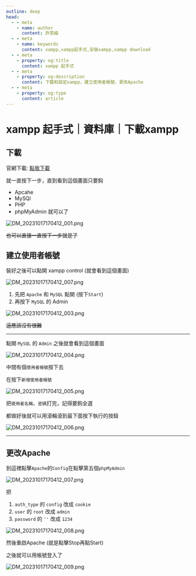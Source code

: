 ```yaml
---
outline: deep
head:
  - - meta
    - name: author
      content: 許恩綸
  - - meta
    - name: keywords
      content: xampp,xampp起手式,安裝xampp,xampp download
  - - meta
    - property: og:title
      content: xampp 起手式
  - - meta
    - property: og:description
      content: 下載和設定xampp，建立使用者帳號，更改Apache
  - - meta
    - property: og:type
      content: article
---
```


# xampp 起手式｜資料庫｜下載xampp

## 下載

官網下載: [點我下載](https://www.apachefriends.org/zh_tw/download.html)

就一直按下一步，直到看到這個畫面只要鈎

- Apcahe
- MySQl
- PHP
- phpMyAdmin
就可以了

![DM_20231017170412_001.png](../assets/xampp起手式/DM_20231017170412_001.png)

~~也可以直接一直按下一步就是了~~

## 建立使用者帳號

裝好之後可以點開 xampp control (就會看到這個畫面)

![DM_20231017170412_007.png](../assets/xampp起手式/DM_20231017170412_007.png)

1. 先把 `Apache` 和 `MySQL` 點開 (按下`Start`)
2. 再按下 `MySQL` 的 Admin

![DM_20231017170412_003.png](../assets/xampp起手式/DM_20231017170412_003.png)

~~這應該沒有很難~~

---

點開 `MySQL` 的 `Admin` 之後就會看到這個畫面

![DM_20231017170412_004.png](../assets/xampp起手式/DM_20231017170412_004.png)

中間有個`使用者帳號`按下去

在按下`新增使用者帳號`

![DM_20231017170412_005.png](../assets/xampp起手式/DM_20231017170412_005.png)

把`使用者名稱`、`密碼`打完，記得要鉤全選

都做好後就可以用滾輪滾到最下面按下執行的按鈕

![DM_20231017170412_006.png](../assets/xampp起手式/DM_20231017170412_006.png)

---

## 更改Apache

到這裡點擊`Apache`的`Config`在點擊第五個`phpMyAdmin`

![DM_20231017170412_007.png](../assets/xampp起手式/DM_20231017170412_007.png)

把

1. `auth_type` 的 `config` 改成 `cookie`
2. `user` 的 `root` 改成 `admin`
3. `password` 的 `''` 改成 `1234`

![DM_20231017170412_008.png](../assets/xampp起手式/DM_20231017170412_008.png)

然後重啟Apache (就是點擊Stop再點Start)

之後就可以用帳號登入了

![DM_20231017170412_009.png](../assets/xampp起手式/DM_20231017170412_009.png)